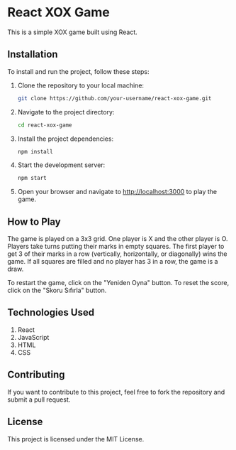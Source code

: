 # React XOX Game

This is a simple XOX game built using React.

## Installation

To install and run the project, follow these steps:

1. Clone the repository to your local machine:

    ```bash
    git clone https://github.com/your-username/react-xox-game.git
    ```

2. Navigate to the project directory:

    ```bash
    cd react-xox-game
    ```

3. Install the project dependencies:

    ```bash
    npm install
    ```

4. Start the development server:

    ```bash
    npm start
    ```

5. Open your browser and navigate to <http://localhost:3000> to play the game.

## How to Play

The game is played on a 3x3 grid. One player is X and the other player is O. Players take turns putting their marks in empty squares. The first player to get 3 of their marks in a row (vertically, horizontally, or diagonally) wins the game. If all squares are filled and no player has 3 in a row, the game is a draw.

To restart the game, click on the "Yeniden Oyna" button. To reset the score, click on the "Skoru Sıfırla" button.

## Technologies Used

1. React
2. JavaScript
3. HTML
4. CSS

## Contributing

If you want to contribute to this project, feel free to fork the repository and submit a pull request.

## License

This project is licensed under the MIT License.
